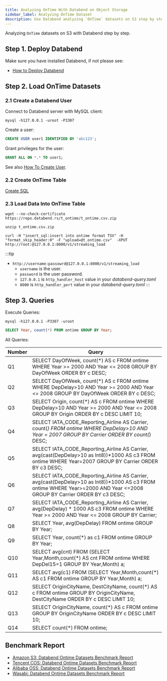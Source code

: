 ```yaml
---
title: Analyzing OnTime With Databend on Object Storage
sidebar_label: Analyzing OnTime Dataset
description: Use Databend analyzing `OnTime` datasets on S3 step by step.
---
```


Analyzing `OnTime` datasets on S3 with Databend step by step.

## Step 1. Deploy Databend

Make sure you have installed Databend, if not please see:

* [How to Deploy Databend](../01-guides/index.md#deployment)

## Step 2. Load OnTime Datasets

### 2.1 Create a Databend User

Connect to Databend server with MySQL client:
```shell
mysql -h127.0.0.1 -uroot -P3307 
```

Create a user:
```sql
CREATE USER user1 IDENTIFIED BY 'abc123';
```

Grant privileges for the user:
```sql
GRANT ALL ON *.* TO user1;
```

See also [How To Create User](../14-sql-commands/00-ddl/30-user/01-user-create-user.md).

### 2.2 Create OnTime Table

[Create SQL](https://github.com/datafuselabs/databend/blob/main/tests/suites/1_stateful/ddl/ontime.sql)

### 2.3 Load Data Into OnTime Table

```shell title='t_ontime.csv.zip'
wget --no-check-certificate https://repo.databend.rs/t_ontime/t_ontime.csv.zip
```

```shell title='Unzip'
unzip t_ontime.csv.zip
```

```shell title='Load TSV files into Databend'
curl -H "insert_sql:insert into ontime format TSV" -H "format_skip_header:0" -F "upload=@t_ontime.csv"  -XPUT http://root:@127.0.0.1:8000/v1/streaming_load
```

:::tip

* `http://username:passowrd@127.0.0.1:8000/v1/streaming_load`
    * `username` is the user.
    * `password` is the user password.
    * `127.0.0.1` is `http_handler_host` value in your *databend-query.toml*
    * `8000` is `http_handler_port` value in your *databend-query.toml*
:::

## Step 3. Queries

Execute Queries:

```shell
mysql -h127.0.0.1 -P3307 -uroot
```
```sql
SELECT Year, count(*) FROM ontime GROUP BY Year;
```

All Queries:

| Number | Query                                                                                                                                                                      |
| ------ | -------------------------------------------------------------------------------------------------------------------------------------------------------------------------- |
| Q1     | SELECT DayOfWeek, count(*) AS c FROM ontime WHERE Year >= 2000 AND Year <= 2008 GROUP BY DayOfWeek ORDER BY c DESC;                                                        |
| Q2     | SELECT DayOfWeek, count(*) AS c FROM ontime WHERE DepDelay>10 AND Year >= 2000 AND Year <= 2008 GROUP BY DayOfWeek ORDER BY c DESC;                                        |
| Q3     | SELECT Origin, count(*) AS c FROM ontime WHERE DepDelay>10 AND Year >= 2000 AND Year <= 2008 GROUP BY Origin ORDER BY c DESC LIMIT 10;                                     |
| Q4     | SELECT IATA_CODE_Reporting_Airline AS Carrier, count(*) FROM ontime WHERE DepDelay>10 AND Year = 2007 GROUP BY Carrier ORDER BY count(*) DESC;                           |
| Q5     | SELECT IATA_CODE_Reporting_Airline AS Carrier, avg(cast(DepDelay>10 as Int8))*1000 AS c3 FROM ontime WHERE Year=2007 GROUP BY Carrier ORDER BY c3 DESC;                  |
| Q6     | SELECT IATA_CODE_Reporting_Airline AS Carrier, avg(cast(DepDelay>10 as Int8))*1000 AS c3 FROM ontime WHERE Year>=2000 AND Year <=2008 GROUP BY Carrier ORDER BY c3 DESC; |
| Q7     | SELECT IATA_CODE_Reporting_Airline AS Carrier, avg(DepDelay) * 1000 AS c3 FROM ontime WHERE Year >= 2000 AND Year <= 2008 GROUP BY Carrier;                              |
| Q8     | SELECT Year, avg(DepDelay) FROM ontime GROUP BY Year;                                                                                                                      |
| Q9     | SELECT Year, count(*) as c1 FROM ontime GROUP BY Year;                                                                                                                     |
| Q10    | SELECT avg(cnt) FROM (SELECT Year,Month,count(*) AS cnt FROM ontime WHERE DepDel15=1 GROUP BY Year,Month) a;                                                               |
| Q11    | SELECT avg(c1) FROM (SELECT Year,Month,count(*) AS c1 FROM ontime GROUP BY Year,Month) a;                                                                                  |
| Q12    | SELECT OriginCityName, DestCityName, count(*) AS c FROM ontime GROUP BY OriginCityName, DestCityName ORDER BY c DESC LIMIT 10;                                             |
| Q13    | SELECT OriginCityName, count(*) AS c FROM ontime GROUP BY OriginCityName ORDER BY c DESC LIMIT 10;                                                                         |
| Q14    | SELECT count(*) FROM ontime;                                                                                                                                               |


## Benchmark Report

* [Amazon S3: Databend Ontime Datasets Benchmark Report](../70-performance/01-ec2-s3-performance.md)
* [Tencent COS: Databend Ontime Datasets Benchmark Report](../70-performance/02-cvm-cos-performance.md)
* [Alibaba OSS: Databend Ontime Datasets Benchmark Report](../70-performance/03-ecs-oss-performance.md)
* [Wasabi: Databend Ontime Datasets Benchmark Report](../70-performance/04-ec2-wasabi-performance.md)
